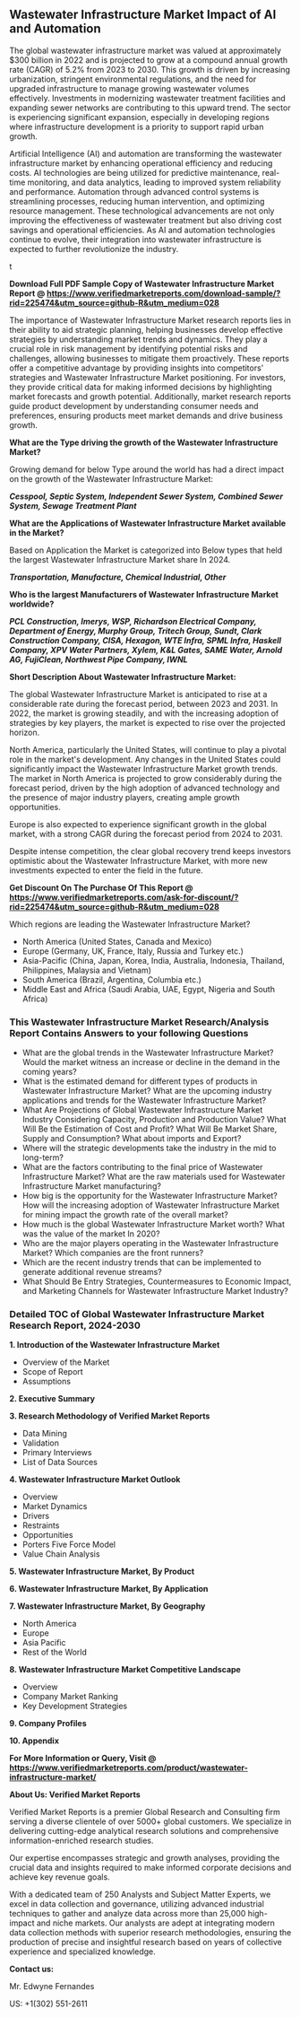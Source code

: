 <h2>Wastewater Infrastructure Market Impact of AI and Automation</h2><p>The global wastewater infrastructure market was valued at approximately $300 billion in 2022 and is projected to grow at a compound annual growth rate (CAGR) of 5.2% from 2023 to 2030. This growth is driven by increasing urbanization, stringent environmental regulations, and the need for upgraded infrastructure to manage growing wastewater volumes effectively. Investments in modernizing wastewater treatment facilities and expanding sewer networks are contributing to this upward trend. The sector is experiencing significant expansion, especially in developing regions where infrastructure development is a priority to support rapid urban growth.</p><p>Artificial Intelligence (AI) and automation are transforming the wastewater infrastructure market by enhancing operational efficiency and reducing costs. AI technologies are being utilized for predictive maintenance, real-time monitoring, and data analytics, leading to improved system reliability and performance. Automation through advanced control systems is streamlining processes, reducing human intervention, and optimizing resource management. These technological advancements are not only improving the effectiveness of wastewater treatment but also driving cost savings and operational efficiencies. As AI and automation technologies continue to evolve, their integration into wastewater infrastructure is expected to further revolutionize the industry.</p>t</p><p id="" class=""><strong>Download Full PDF Sample Copy of Wastewater Infrastructure Market Report @ <a href="https://www.verifiedmarketreports.com/download-sample/?rid=225474&utm_source=github-R&utm_medium=028" target="_blank">https://www.verifiedmarketreports.com/download-sample/?rid=225474&utm_source=github-R&utm_medium=028</a></strong></p><p>The importance of&nbsp;Wastewater Infrastructure Market research reports lies in their ability to aid strategic planning, helping businesses develop effective strategies by understanding market trends and dynamics. They play a crucial role in risk management by identifying potential risks and challenges, allowing businesses to mitigate them proactively. These reports offer a competitive advantage by providing insights into competitors' strategies and Wastewater Infrastructure Market positioning. For investors, they provide critical data for making informed decisions by highlighting market forecasts and growth potential. Additionally, market research reports guide product development by understanding consumer needs and preferences, ensuring products meet market demands and drive business growth.</p><p><strong>What are the&nbsp;Type driving the growth of the Wastewater Infrastructure Market?</strong></p><p id="" class="">Growing demand for below Type around the world has had a direct impact on the growth of the Wastewater Infrastructure Market:</p><em><strong>Cesspool, Septic System, Independent Sewer System, Combined Sewer System, Sewage Treatment Plant</strong></em></p><strong>What are the&nbsp;Applications&nbsp;of Wastewater Infrastructure Market available in the Market?</strong></p><p id="" class="">Based on Application the Market is categorized into Below types that held the largest Wastewater Infrastructure Market share In 2024.</p><em><strong>Transportation, Manufacture, Chemical Industrial, Other</strong></em></p><strong>Who is the largest Manufacturers of Wastewater Infrastructure Market worldwide?</strong></p><p><em><strong>PCL Construction, Imerys, WSP, Richardson Electrical Company, Department of Energy, Murphy Group, Tritech Group, Sundt, Clark Construction Company, CISA, Hexagon, WTE Infra, SPML Infra, Haskell Company, XPV Water Partners, Xylem, K&L Gates, SAME Water, Arnold AG, FujiClean, Northwest Pipe Company, IWNL</strong></em></p><p id="" class=""><strong>Short Description About Wastewater Infrastructure Market:</strong></p><p>The global Wastewater Infrastructure Market is anticipated to rise at a considerable rate during the forecast period, between 2023 and 2031. In 2022, the market is growing steadily, and with the increasing adoption of strategies by key players, the market is expected to rise over the projected horizon.</p><p>North America, particularly the United States, will continue to play a pivotal role in the market's development. Any changes in the United States could significantly impact the Wastewater Infrastructure Market growth trends. The market in North America is projected to grow considerably during the forecast period, driven by the high adoption of advanced technology and the presence of major industry players, creating ample growth opportunities.</p><p>Europe is also expected to experience significant growth in the global market, with a strong CAGR during the forecast period from 2024 to 2031.</p><p>Despite intense competition, the clear global recovery trend keeps investors optimistic about the Wastewater Infrastructure Market, with more new investments expected to enter the field in the future.</p><p id="" class=""><strong>Get Discount On The Purchase Of This Report @ <a href="https://www.verifiedmarketreports.com/ask-for-discount/?rid=225474&utm_source=github-R&utm_medium=028" target="_blank">https://www.verifiedmarketreports.com/ask-for-discount/?rid=225474&utm_source=github-R&utm_medium=028</a></strong></p>Which regions are leading the Wastewater Infrastructure Market?</p><ul><li>North America (United States, Canada and Mexico)</li><li>Europe (Germany, UK, France, Italy, Russia and Turkey etc.)</li><li>Asia-Pacific (China, Japan, Korea, India, Australia, Indonesia, Thailand, Philippines, Malaysia and Vietnam)</li><li>South America (Brazil, Argentina, Columbia etc.)</li><li>Middle East and Africa (Saudi Arabia, UAE, Egypt, Nigeria and South Africa)</li></ul><h3 id="" class="">This Wastewater Infrastructure Market Research/Analysis Report Contains Answers to your following Questions</h3><ul><li>What are the global trends in the Wastewater Infrastructure Market? Would the market witness an increase or decline in the demand in the coming years?</li><li>What is the estimated demand for different types of products in Wastewater Infrastructure Market? What are the upcoming industry applications and trends for the Wastewater Infrastructure Market?</li><li>What Are Projections of Global Wastewater Infrastructure Market Industry Considering Capacity, Production and Production Value? What Will Be the Estimation of Cost and Profit? What Will Be Market Share, Supply and Consumption? What about imports and Export?</li><li>Where will the strategic developments take the industry in the mid to long-term?</li><li>What are the factors contributing to the final price of Wastewater Infrastructure Market? What are the raw materials used for Wastewater Infrastructure Market manufacturing?</li><li>How big is the opportunity for the Wastewater Infrastructure Market? How will the increasing adoption of Wastewater Infrastructure Market for mining impact the growth rate of the overall market?</li><li>How much is the global Wastewater Infrastructure Market worth? What was the value of the market In 2020?</li><li>Who are the major players operating in the Wastewater Infrastructure Market? Which companies are the front runners?</li><li>Which are the recent industry trends that can be implemented to generate additional revenue streams?</li><li>What Should Be Entry Strategies, Countermeasures to Economic Impact, and Marketing Channels for Wastewater Infrastructure Market Industry?</li></ul><h3 id="" class="">Detailed TOC of Global Wastewater Infrastructure Market Research Report, 2024-2030</h3><p id="" class=""><strong>1. Introduction of the Wastewater Infrastructure Market</strong></p><ul><li>Overview of the Market</li><li>Scope of Report</li><li>Assumptions</li></ul><p id="" class=""><strong>2. Executive Summary</strong></p><p id="" class=""><strong>3. Research Methodology of Verified Market Reports</strong></p><ul><li>Data Mining</li><li>Validation</li><li>Primary Interviews</li><li>List of Data Sources</li></ul><p id="" class=""><strong>4. Wastewater Infrastructure Market Outlook</strong></p><ul><li>Overview</li><li>Market Dynamics</li><li>Drivers</li><li>Restraints</li><li>Opportunities</li><li>Porters Five Force Model</li><li>Value Chain Analysis</li></ul><p id="" class=""><strong>5. Wastewater Infrastructure Market, By Product</strong></p><p id="" class=""><strong>6. Wastewater Infrastructure Market, By Application</strong></p><p id="" class=""><strong>7. Wastewater Infrastructure Market, By Geography</strong></p><ul><li>North America</li><li>Europe</li><li>Asia Pacific</li><li>Rest of the World</li></ul><p id="" class=""><strong>8. Wastewater Infrastructure Market Competitive Landscape</strong></p><ul><li>Overview</li><li>Company Market Ranking</li><li>Key Development Strategies</li></ul><p id="" class=""><strong>9. Company Profiles</strong></p><p id="" class=""><strong>10. Appendix</strong></p><p id="" class=""><strong>For More Information or Query, Visit @ <a href="https://www.verifiedmarketreports.com/product/wastewater-infrastructure-market/" target="_blank">https://www.verifiedmarketreports.com/product/wastewater-infrastructure-market/</a></strong></p><p id="" class=""><strong>About Us: Verified Market Reports</strong></p><p id="" class="">Verified Market Reports is a premier Global Research and Consulting firm serving a diverse clientele of over 5000+ global customers. We specialize in delivering cutting-edge analytical research solutions and comprehensive information-enriched research studies.</p><p id="" class="">Our expertise encompasses strategic and growth analyses, providing the crucial data and insights required to make informed corporate decisions and achieve key revenue goals.</p><p id="" class="">With a dedicated team of 250 Analysts and Subject Matter Experts, we excel in data collection and governance, utilizing advanced industrial techniques to gather and analyze data across more than 25,000 high-impact and niche markets. Our analysts are adept at integrating modern data collection methods with superior research methodologies, ensuring the production of precise and insightful research based on years of collective experience and specialized knowledge.</p><p id="" class=""><strong>Contact us:</strong></p><p id="" class="">Mr. Edwyne Fernandes</p><p id="" class="">US: +1(302) 551-2611</p>
